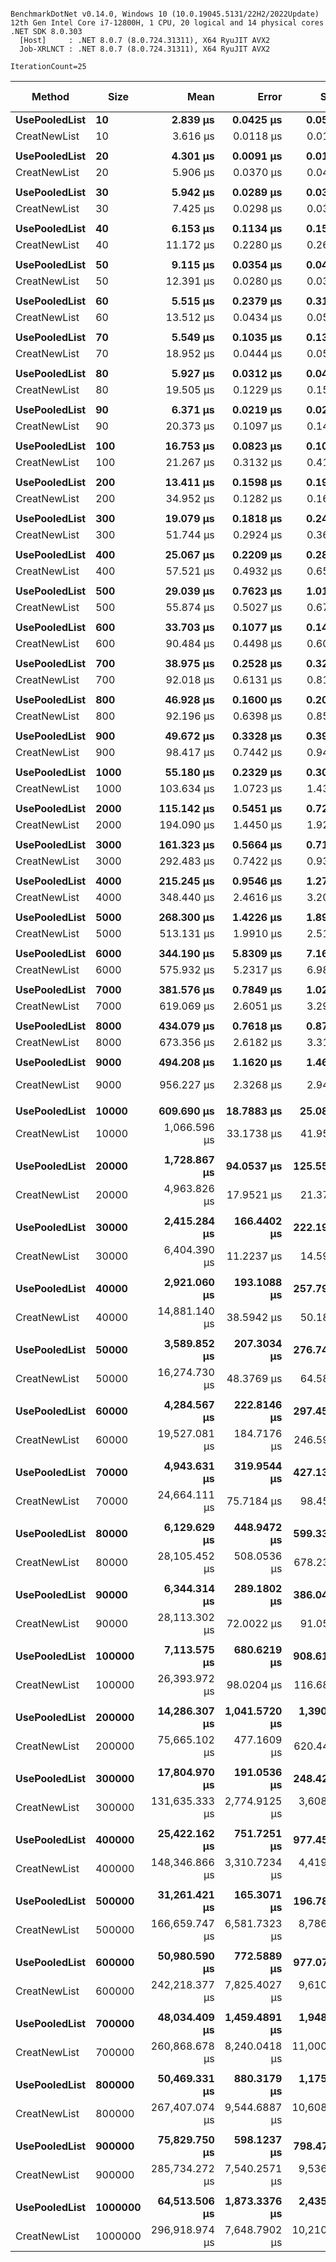 ```

BenchmarkDotNet v0.14.0, Windows 10 (10.0.19045.5131/22H2/2022Update)
12th Gen Intel Core i7-12800H, 1 CPU, 20 logical and 14 physical cores
.NET SDK 8.0.303
  [Host]     : .NET 8.0.7 (8.0.724.31311), X64 RyuJIT AVX2
  Job-XRLNCT : .NET 8.0.7 (8.0.724.31311), X64 RyuJIT AVX2

IterationCount=25  

```
| Method        | Size    | Mean           | Error         | StdDev         | Median         | Ratio    | RatioSD | Gen0        | Gen1        | Gen2        | Allocated   | Alloc Ratio |
|-------------- |-------- |---------------:|--------------:|---------------:|---------------:|---------:|--------:|------------:|------------:|------------:|------------:|------------:|
| **UsePooledList** | **10**      |       **2.839 μs** |     **0.0425 μs** |      **0.0538 μs** |       **2.812 μs** |     **-21%** |    **1.9%** |           **-** |           **-** |           **-** |           **-** |       **-100%** |
| CreatNewList  | 10      |       3.616 μs |     0.0118 μs |      0.0154 μs |       3.621 μs | baseline |         |      1.7204 |           - |           - |     21600 B |             |
|               |         |                |               |                |                |          |         |             |             |             |             |             |
| **UsePooledList** | **20**      |       **4.301 μs** |     **0.0091 μs** |      **0.0115 μs** |       **4.300 μs** |     **-27%** |    **0.9%** |           **-** |           **-** |           **-** |           **-** |       **-100%** |
| CreatNewList  | 20      |       5.906 μs |     0.0370 μs |      0.0493 μs |       5.904 μs | baseline |         |      2.9297 |           - |           - |     36800 B |             |
|               |         |                |               |                |                |          |         |             |             |             |             |             |
| **UsePooledList** | **30**      |       **5.942 μs** |     **0.0289 μs** |      **0.0365 μs** |       **5.953 μs** |     **-20%** |    **0.8%** |           **-** |           **-** |           **-** |           **-** |       **-100%** |
| CreatNewList  | 30      |       7.425 μs |     0.0298 μs |      0.0366 μs |       7.436 μs | baseline |         |      2.9297 |           - |           - |     36800 B |             |
|               |         |                |               |                |                |          |         |             |             |             |             |             |
| **UsePooledList** | **40**      |       **6.153 μs** |     **0.1134 μs** |      **0.1513 μs** |       **6.203 μs** |     **-45%** |    **3.4%** |           **-** |           **-** |           **-** |           **-** |       **-100%** |
| CreatNewList  | 40      |      11.172 μs |     0.2280 μs |      0.2625 μs |      11.271 μs | baseline |         |      5.1575 |           - |           - |     64800 B |             |
|               |         |                |               |                |                |          |         |             |             |             |             |             |
| **UsePooledList** | **50**      |       **9.115 μs** |     **0.0354 μs** |      **0.0472 μs** |       **9.133 μs** |     **-26%** |    **0.6%** |           **-** |           **-** |           **-** |           **-** |       **-100%** |
| CreatNewList  | 50      |      12.391 μs |     0.0280 μs |      0.0374 μs |      12.400 μs | baseline |         |      5.1575 |           - |           - |     64800 B |             |
|               |         |                |               |                |                |          |         |             |             |             |             |             |
| **UsePooledList** | **60**      |       **5.515 μs** |     **0.2379 μs** |      **0.3175 μs** |       **5.469 μs** |     **-59%** |    **5.7%** |           **-** |           **-** |           **-** |           **-** |       **-100%** |
| CreatNewList  | 60      |      13.512 μs |     0.0434 μs |      0.0565 μs |      13.526 μs | baseline |         |      5.1575 |           - |           - |     64800 B |             |
|               |         |                |               |                |                |          |         |             |             |             |             |             |
| **UsePooledList** | **70**      |       **5.549 μs** |     **0.1035 μs** |      **0.1382 μs** |       **5.545 μs** |     **-71%** |    **2.5%** |           **-** |           **-** |           **-** |           **-** |       **-100%** |
| CreatNewList  | 70      |      18.952 μs |     0.0444 μs |      0.0592 μs |      18.957 μs | baseline |         |      9.4299 |           - |           - |    118400 B |             |
|               |         |                |               |                |                |          |         |             |             |             |             |             |
| **UsePooledList** | **80**      |       **5.927 μs** |     **0.0312 μs** |      **0.0416 μs** |       **5.930 μs** |     **-70%** |    **1.1%** |           **-** |           **-** |           **-** |           **-** |       **-100%** |
| CreatNewList  | 80      |      19.505 μs |     0.1229 μs |      0.1598 μs |      19.520 μs | baseline |         |      9.4299 |           - |           - |    118400 B |             |
|               |         |                |               |                |                |          |         |             |             |             |             |             |
| **UsePooledList** | **90**      |       **6.371 μs** |     **0.0219 μs** |      **0.0277 μs** |       **6.371 μs** |     **-69%** |    **0.8%** |           **-** |           **-** |           **-** |           **-** |       **-100%** |
| CreatNewList  | 90      |      20.373 μs |     0.1097 μs |      0.1465 μs |      20.305 μs | baseline |         |      9.4299 |           - |           - |    118400 B |             |
|               |         |                |               |                |                |          |         |             |             |             |             |             |
| **UsePooledList** | **100**     |      **16.753 μs** |     **0.0823 μs** |      **0.1070 μs** |      **16.775 μs** |     **-21%** |    **2.0%** |           **-** |           **-** |           **-** |           **-** |       **-100%** |
| CreatNewList  | 100     |      21.267 μs |     0.3132 μs |      0.4181 μs |      21.456 μs | baseline |         |      9.4299 |           - |           - |    118400 B |             |
|               |         |                |               |                |                |          |         |             |             |             |             |             |
| **UsePooledList** | **200**     |      **13.411 μs** |     **0.1598 μs** |      **0.1962 μs** |      **13.367 μs** |     **-62%** |    **1.5%** |           **-** |           **-** |           **-** |           **-** |       **-100%** |
| CreatNewList  | 200     |      34.952 μs |     0.1282 μs |      0.1667 μs |      34.930 μs | baseline |         |     17.7612 |           - |           - |    223200 B |             |
|               |         |                |               |                |                |          |         |             |             |             |             |             |
| **UsePooledList** | **300**     |      **19.079 μs** |     **0.1818 μs** |      **0.2428 μs** |      **19.139 μs** |     **-63%** |    **1.4%** |           **-** |           **-** |           **-** |           **-** |       **-100%** |
| CreatNewList  | 300     |      51.744 μs |     0.2924 μs |      0.3698 μs |      51.861 μs | baseline |         |     34.3018 |           - |           - |    430400 B |             |
|               |         |                |               |                |                |          |         |             |             |             |             |             |
| **UsePooledList** | **400**     |      **25.067 μs** |     **0.2209 μs** |      **0.2873 μs** |      **25.140 μs** |     **-56%** |    **1.6%** |           **-** |           **-** |           **-** |           **-** |       **-100%** |
| CreatNewList  | 400     |      57.521 μs |     0.4932 μs |      0.6584 μs |      57.425 μs | baseline |         |     34.3018 |           - |           - |    430400 B |             |
|               |         |                |               |                |                |          |         |             |             |             |             |             |
| **UsePooledList** | **500**     |      **29.039 μs** |     **0.7623 μs** |      **1.0176 μs** |      **28.337 μs** |     **-48%** |    **3.6%** |           **-** |           **-** |           **-** |           **-** |       **-100%** |
| CreatNewList  | 500     |      55.874 μs |     0.5027 μs |      0.6711 μs |      56.327 μs | baseline |         |     34.3018 |           - |           - |    430400 B |             |
|               |         |                |               |                |                |          |         |             |             |             |             |             |
| **UsePooledList** | **600**     |      **33.703 μs** |     **0.1077 μs** |      **0.1400 μs** |      **33.690 μs** |     **-63%** |    **0.8%** |           **-** |           **-** |           **-** |           **-** |       **-100%** |
| CreatNewList  | 600     |      90.484 μs |     0.4498 μs |      0.6004 μs |      90.519 μs | baseline |         |     67.1387 |           - |           - |    842400 B |             |
|               |         |                |               |                |                |          |         |             |             |             |             |             |
| **UsePooledList** | **700**     |      **38.975 μs** |     **0.2528 μs** |      **0.3288 μs** |      **38.888 μs** |     **-58%** |    **1.2%** |           **-** |           **-** |           **-** |           **-** |       **-100%** |
| CreatNewList  | 700     |      92.018 μs |     0.6131 μs |      0.8185 μs |      92.141 μs | baseline |         |     67.1387 |           - |           - |    842400 B |             |
|               |         |                |               |                |                |          |         |             |             |             |             |             |
| **UsePooledList** | **800**     |      **46.928 μs** |     **0.1600 μs** |      **0.2081 μs** |      **46.945 μs** |     **-49%** |    **1.0%** |           **-** |           **-** |           **-** |           **-** |       **-100%** |
| CreatNewList  | 800     |      92.196 μs |     0.6398 μs |      0.8541 μs |      91.758 μs | baseline |         |     67.1387 |           - |           - |    842400 B |             |
|               |         |                |               |                |                |          |         |             |             |             |             |             |
| **UsePooledList** | **900**     |      **49.672 μs** |     **0.3328 μs** |      **0.3961 μs** |      **49.643 μs** |     **-50%** |    **1.2%** |           **-** |           **-** |           **-** |           **-** |       **-100%** |
| CreatNewList  | 900     |      98.417 μs |     0.7442 μs |      0.9412 μs |      98.545 μs | baseline |         |     67.1387 |           - |           - |    842400 B |             |
|               |         |                |               |                |                |          |         |             |             |             |             |             |
| **UsePooledList** | **1000**    |      **55.180 μs** |     **0.2329 μs** |      **0.3028 μs** |      **55.085 μs** |     **-47%** |    **1.4%** |           **-** |           **-** |           **-** |           **-** |       **-100%** |
| CreatNewList  | 1000    |     103.634 μs |     1.0723 μs |      1.4315 μs |     103.394 μs | baseline |         |     67.1387 |           - |           - |    842400 B |             |
|               |         |                |               |                |                |          |         |             |             |             |             |             |
| **UsePooledList** | **2000**    |     **115.142 μs** |     **0.5451 μs** |      **0.7277 μs** |     **115.083 μs** |     **-41%** |    **1.2%** |           **-** |           **-** |           **-** |           **-** |       **-100%** |
| CreatNewList  | 2000    |     194.090 μs |     1.4450 μs |      1.9291 μs |     194.122 μs | baseline |         |    132.5684 |           - |           - |   1664000 B |             |
|               |         |                |               |                |                |          |         |             |             |             |             |             |
| **UsePooledList** | **3000**    |     **161.323 μs** |     **0.5664 μs** |      **0.7163 μs** |     **161.312 μs** |     **-45%** |    **0.5%** |           **-** |           **-** |           **-** |           **-** |       **-100%** |
| CreatNewList  | 3000    |     292.483 μs |     0.7422 μs |      0.9386 μs |     292.222 μs | baseline |         |    262.6953 |     21.4844 |           - |   3304800 B |             |
|               |         |                |               |                |                |          |         |             |             |             |             |             |
| **UsePooledList** | **4000**    |     **215.245 μs** |     **0.9546 μs** |      **1.2744 μs** |     **215.164 μs** |     **-38%** |    **1.1%** |           **-** |           **-** |           **-** |           **-** |       **-100%** |
| CreatNewList  | 4000    |     348.440 μs |     2.4616 μs |      3.2008 μs |     347.951 μs | baseline |         |    262.6953 |     21.4844 |           - |   3304800 B |             |
|               |         |                |               |                |                |          |         |             |             |             |             |             |
| **UsePooledList** | **5000**    |     **268.300 μs** |     **1.4226 μs** |      **1.8991 μs** |     **267.733 μs** |     **-48%** |    **0.8%** |           **-** |           **-** |           **-** |           **-** |       **-100%** |
| CreatNewList  | 5000    |     513.131 μs |     1.9910 μs |      2.5180 μs |     514.290 μs | baseline |         |    523.4375 |           - |           - |   6584000 B |             |
|               |         |                |               |                |                |          |         |             |             |             |             |             |
| **UsePooledList** | **6000**    |     **344.190 μs** |     **5.8309 μs** |      **7.1608 μs** |     **347.659 μs** |     **-40%** |    **2.4%** |           **-** |           **-** |           **-** |           **-** |       **-100%** |
| CreatNewList  | 6000    |     575.932 μs |     5.2317 μs |      6.9842 μs |     573.402 μs | baseline |         |    523.4375 |           - |           - |   6584000 B |             |
|               |         |                |               |                |                |          |         |             |             |             |             |             |
| **UsePooledList** | **7000**    |     **381.576 μs** |     **0.7849 μs** |      **1.0206 μs** |     **381.622 μs** |     **-38%** |    **0.6%** |           **-** |           **-** |           **-** |           **-** |       **-100%** |
| CreatNewList  | 7000    |     619.069 μs |     2.6051 μs |      3.2946 μs |     619.501 μs | baseline |         |    523.4375 |           - |           - |   6584000 B |             |
|               |         |                |               |                |                |          |         |             |             |             |             |             |
| **UsePooledList** | **8000**    |     **434.079 μs** |     **0.7618 μs** |      **0.8773 μs** |     **434.006 μs** |     **-36%** |    **0.5%** |           **-** |           **-** |           **-** |           **-** |       **-100%** |
| CreatNewList  | 8000    |     673.356 μs |     2.6182 μs |      3.3112 μs |     672.615 μs | baseline |         |    523.4375 |           - |           - |   6584000 B |             |
|               |         |                |               |                |                |          |         |             |             |             |             |             |
| **UsePooledList** | **9000**    |     **494.208 μs** |     **1.1620 μs** |      **1.4695 μs** |     **494.606 μs** |     **-48%** |    **0.4%** |           **-** |           **-** |           **-** |           **-** |       **-100%** |
| CreatNewList  | 9000    |     956.227 μs |     2.3268 μs |      2.9427 μs |     956.050 μs | baseline |         |   1041.0156 |           - |           - |  13140000 B |             |
|               |         |                |               |                |                |          |         |             |             |             |             |             |
| **UsePooledList** | **10000**   |     **609.690 μs** |    **18.7883 μs** |     **25.0819 μs** |     **599.164 μs** |     **-43%** |    **5.5%** |           **-** |           **-** |           **-** |           **-** |       **-100%** |
| CreatNewList  | 10000   |   1,066.596 μs |    33.1738 μs |     41.9542 μs |   1,056.572 μs | baseline |         |   1041.0156 |           - |           - |  13140001 B |             |
|               |         |                |               |                |                |          |         |             |             |             |             |             |
| **UsePooledList** | **20000**   |   **1,728.867 μs** |    **94.0537 μs** |    **125.5590 μs** |   **1,729.509 μs** |     **-65%** |    **7.1%** |           **-** |           **-** |           **-** |         **1 B** |     **-100.0%** |
| CreatNewList  | 20000   |   4,963.826 μs |    17.9521 μs |     21.3707 μs |   4,961.635 μs | baseline |         |   4164.0625 |   4164.0625 |   4164.0625 |  26251002 B |             |
|               |         |                |               |                |                |          |         |             |             |             |             |             |
| **UsePooledList** | **30000**   |   **2,415.284 μs** |   **166.4402 μs** |    **222.1930 μs** |   **2,471.769 μs** |     **-62%** |    **9.0%** |           **-** |           **-** |           **-** |         **2 B** |     **-100.0%** |
| CreatNewList  | 30000   |   6,404.390 μs |    11.2237 μs |     14.5939 μs |   6,404.204 μs | baseline |         |   4164.0625 |   4164.0625 |   4164.0625 |  26251002 B |             |
|               |         |                |               |                |                |          |         |             |             |             |             |             |
| **UsePooledList** | **40000**   |   **2,921.060 μs** |   **193.1088 μs** |    **257.7947 μs** |   **2,841.140 μs** |     **-80%** |    **8.7%** |           **-** |           **-** |           **-** |         **2 B** |     **-100.0%** |
| CreatNewList  | 40000   |  14,881.140 μs |    38.5942 μs |     50.1833 μs |  14,884.233 μs | baseline |         |  12484.3750 |  12484.3750 |  12484.3750 |  52470601 B |             |
|               |         |                |               |                |                |          |         |             |             |             |             |             |
| **UsePooledList** | **50000**   |   **3,589.852 μs** |   **207.3034 μs** |    **276.7442 μs** |   **3,520.990 μs** |     **-78%** |    **7.6%** |           **-** |           **-** |           **-** |         **2 B** |     **-100.0%** |
| CreatNewList  | 50000   |  16,274.730 μs |    48.3769 μs |     64.5818 μs |  16,286.406 μs | baseline |         |  12468.7500 |  12468.7500 |  12468.7500 |  52470602 B |             |
|               |         |                |               |                |                |          |         |             |             |             |             |             |
| **UsePooledList** | **60000**   |   **4,284.567 μs** |   **222.8146 μs** |    **297.4511 μs** |   **4,198.755 μs** |     **-78%** |    **6.9%** |           **-** |           **-** |           **-** |         **3 B** |     **-100.0%** |
| CreatNewList  | 60000   |  19,527.081 μs |   184.7176 μs |    246.5928 μs |  19,413.034 μs | baseline |         |  12468.7500 |  12468.7500 |  12468.7500 |  52470602 B |             |
|               |         |                |               |                |                |          |         |             |             |             |             |             |
| **UsePooledList** | **70000**   |   **4,943.631 μs** |   **319.9544 μs** |    **427.1300 μs** |   **4,871.114 μs** |     **-80%** |    **8.5%** |           **-** |           **-** |           **-** |         **3 B** |     **-100.0%** |
| CreatNewList  | 70000   |  24,664.111 μs |    75.7184 μs |     98.4553 μs |  24,683.767 μs | baseline |         |  28562.5000 |  28562.5000 |  28562.5000 | 104907210 B |             |
|               |         |                |               |                |                |          |         |             |             |             |             |             |
| **UsePooledList** | **80000**   |   **6,129.629 μs** |   **448.9472 μs** |    **599.3317 μs** |   **6,309.472 μs** |     **-78%** |    **9.9%** |           **-** |           **-** |           **-** |         **3 B** |     **-100.0%** |
| CreatNewList  | 80000   |  28,105.452 μs |   508.0536 μs |    678.2370 μs |  27,707.234 μs | baseline |         |  28562.5000 |  28562.5000 |  28562.5000 | 104907210 B |             |
|               |         |                |               |                |                |          |         |             |             |             |             |             |
| **UsePooledList** | **90000**   |   **6,344.314 μs** |   **289.1802 μs** |    **386.0472 μs** |   **6,216.409 μs** |     **-77%** |    **6.0%** |           **-** |           **-** |           **-** |         **3 B** |     **-100.0%** |
| CreatNewList  | 90000   |  28,113.302 μs |    72.0022 μs |     91.0598 μs |  28,134.256 μs | baseline |         |  28562.5000 |  28562.5000 |  28562.5000 | 104907210 B |             |
|               |         |                |               |                |                |          |         |             |             |             |             |             |
| **UsePooledList** | **100000**  |   **7,113.575 μs** |   **680.6219 μs** |    **908.6107 μs** |   **6,838.427 μs** |     **-73%** |   **12.5%** |           **-** |           **-** |           **-** |         **3 B** |     **-100.0%** |
| CreatNewList  | 100000  |  26,393.972 μs |    98.0204 μs |    116.6864 μs |  26,394.944 μs | baseline |         |  28562.5000 |  28562.5000 |  28562.5000 | 104907210 B |             |
|               |         |                |               |                |                |          |         |             |             |             |             |             |
| **UsePooledList** | **200000**  |  **14,286.307 μs** | **1,041.5720 μs** |  **1,390.4689 μs** |  **13,843.416 μs** |     **-81%** |    **9.6%** |           **-** |           **-** |           **-** |         **6 B** |     **-100.0%** |
| CreatNewList  | 200000  |  75,665.102 μs |   477.1609 μs |    620.4440 μs |  75,574.525 μs | baseline |         |  49875.0000 |  49875.0000 |  49875.0000 | 209774408 B |             |
|               |         |                |               |                |                |          |         |             |             |             |             |             |
| **UsePooledList** | **300000**  |  **17,804.970 μs** |   **191.0536 μs** |    **248.4236 μs** |  **17,684.428 μs** |     **-86%** |    **3.1%** |           **-** |           **-** |           **-** |        **12 B** |     **-100.0%** |
| CreatNewList  | 300000  | 131,635.333 μs | 2,774.9125 μs |  3,608.1703 μs | 133,236.487 μs | baseline |         |  99750.0000 |  99750.0000 |  99750.0000 | 419508816 B |             |
|               |         |                |               |                |                |          |         |             |             |             |             |             |
| **UsePooledList** | **400000**  |  **25,422.162 μs** |   **751.7251 μs** |    **977.4550 μs** |  **25,579.152 μs** |     **-83%** |    **4.8%** |           **-** |           **-** |           **-** |        **12 B** |     **-100.0%** |
| CreatNewList  | 400000  | 148,346.866 μs | 3,310.7234 μs |  4,419.7210 μs | 150,438.075 μs | baseline |         |  99750.0000 |  99750.0000 |  99750.0000 | 419508816 B |             |
|               |         |                |               |                |                |          |         |             |             |             |             |             |
| **UsePooledList** | **500000**  |  **31,261.421 μs** |   **165.3071 μs** |    **196.7863 μs** |  **31,215.556 μs** |     **-81%** |    **5.4%** |           **-** |           **-** |           **-** |        **25 B** |     **-100.0%** |
| CreatNewList  | 500000  | 166,659.747 μs | 6,581.7323 μs |  8,786.4244 μs | 168,501.425 μs | baseline |         |  99750.0000 |  99750.0000 |  99750.0000 | 419508816 B |             |
|               |         |                |               |                |                |          |         |             |             |             |             |             |
| **UsePooledList** | **600000**  |  **50,980.590 μs** |   **772.5889 μs** |    **977.0777 μs** |  **51,201.817 μs** |     **-79%** |    **4.2%** |           **-** |           **-** |           **-** |        **33 B** |     **-100.0%** |
| CreatNewList  | 600000  | 242,218.377 μs | 7,825.4027 μs |  9,610.2981 μs | 240,154.825 μs | baseline |         | 198000.0000 | 198000.0000 | 198000.0000 | 838968884 B |             |
|               |         |                |               |                |                |          |         |             |             |             |             |             |
| **UsePooledList** | **700000**  |  **48,034.409 μs** | **1,459.4891 μs** |  **1,948.3762 μs** |  **47,659.427 μs** |     **-82%** |    **5.7%** |           **-** |           **-** |           **-** |        **36 B** |     **-100.0%** |
| CreatNewList  | 700000  | 260,868.678 μs | 8,240.0418 μs | 11,000.2200 μs | 256,761.400 μs | baseline |         | 193500.0000 | 193500.0000 | 193500.0000 | 838966796 B |             |
|               |         |                |               |                |                |          |         |             |             |             |             |             |
| **UsePooledList** | **800000**  |  **50,469.331 μs** |   **880.3179 μs** |  **1,175.1991 μs** |  **50,269.291 μs** |     **-81%** |    **4.6%** |           **-** |           **-** |           **-** |        **36 B** |     **-100.0%** |
| CreatNewList  | 800000  | 267,407.074 μs | 9,544.6887 μs | 10,608.8962 μs | 271,313.750 μs | baseline |         | 198500.0000 | 198500.0000 | 198500.0000 | 838968968 B |             |
|               |         |                |               |                |                |          |         |             |             |             |             |             |
| **UsePooledList** | **900000**  |  **75,829.750 μs** |   **598.1237 μs** |    **798.4780 μs** |  **75,931.580 μs** |     **-73%** |    **3.4%** |           **-** |           **-** |           **-** |        **40 B** |     **-100.0%** |
| CreatNewList  | 900000  | 285,734.272 μs | 7,540.2571 μs |  9,536.0117 μs | 284,801.950 μs | baseline |         | 189500.0000 | 189500.0000 | 189500.0000 | 838965104 B |             |
|               |         |                |               |                |                |          |         |             |             |             |             |             |
| **UsePooledList** | **1000000** |  **64,513.506 μs** | **1,873.3376 μs** |  **2,435.8682 μs** |  **64,110.239 μs** |     **-78%** |    **5.1%** |           **-** |           **-** |           **-** |        **44 B** |     **-100.0%** |
| CreatNewList  | 1000000 | 296,918.974 μs | 7,648.7902 μs | 10,210.9161 μs | 299,393.600 μs | baseline |         | 183000.0000 | 183000.0000 | 183000.0000 | 838962476 B |             |
